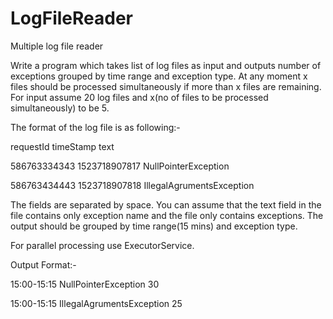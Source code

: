# LogFileReader
Multiple log file reader

Write a program which takes list of log files as input and outputs number of exceptions grouped by time range and exception type. At any moment x files should be processed simultaneously if more than x files are remaining. For input assume 20 log files and x(no of files to be processed simultaneously) to be 5. 

The format of the log file is as following:-


requestId      timeStamp       text

586763334343 1523718907817 NullPointerException

586763434443 1523718907818 IllegalAgrumentsException



The fields are separated by space. You can assume that the text field in the file contains only exception name and the file only contains exceptions. The output should be grouped by time range(15 mins) and exception type.


For parallel processing use ExecutorService.


Output Format:-


15:00-15:15 NullPointerException 30

15:00-15:15 IllegalAgrumentsException 25